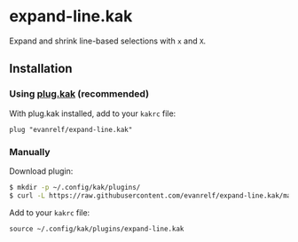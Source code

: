 # expand-line.kak

Expand and shrink line-based selections with `x` and `X`.

## Installation

### Using [plug.kak](https://github.com/robertmeta/plug.kak) (recommended)

With plug.kak installed, add to your `kakrc` file:

```kakoune
plug "evanrelf/expand-line.kak"
```

### Manually

Download plugin:

```bash
$ mkdir -p ~/.config/kak/plugins/
$ curl -L https://raw.githubusercontent.com/evanrelf/expand-line.kak/main/rc/expand-line.kak -o ~/.config/kak/plugins/expand-line.kak
```

Add to your `kakrc` file:

```kakoune
source ~/.config/kak/plugins/expand-line.kak
```
